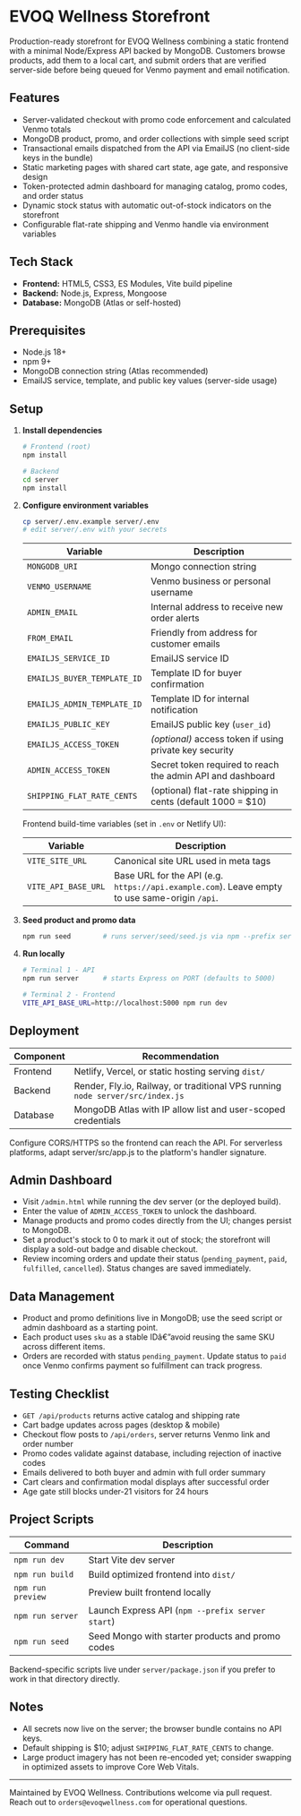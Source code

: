 ﻿# EVOQ Wellness Storefront

Production-ready storefront for EVOQ Wellness combining a static frontend with a minimal Node/Express API backed by MongoDB. Customers browse products, add them to a local cart, and submit orders that are verified server-side before being queued for Venmo payment and email notification.

## Features
- Server-validated checkout with promo code enforcement and calculated Venmo totals
- MongoDB product, promo, and order collections with simple seed script
- Transactional emails dispatched from the API via EmailJS (no client-side keys in the bundle)
- Static marketing pages with shared cart state, age gate, and responsive design
- Token-protected admin dashboard for managing catalog, promo codes, and order status
- Dynamic stock status with automatic out-of-stock indicators on the storefront
- Configurable flat-rate shipping and Venmo handle via environment variables

## Tech Stack
- **Frontend:** HTML5, CSS3, ES Modules, Vite build pipeline
- **Backend:** Node.js, Express, Mongoose
- **Database:** MongoDB (Atlas or self-hosted)

## Prerequisites
- Node.js 18+
- npm 9+
- MongoDB connection string (Atlas recommended)
- EmailJS service, template, and public key values (server-side usage)

## Setup

1. **Install dependencies**
   ```bash
   # Frontend (root)
   npm install

   # Backend
   cd server
   npm install
   ```

2. **Configure environment variables**
   ```bash
   cp server/.env.example server/.env
   # edit server/.env with your secrets
   ```

   | Variable | Description |
   |----------|-------------|
   | `MONGODB_URI` | Mongo connection string |
   | `VENMO_USERNAME` | Venmo business or personal username |
   | `ADMIN_EMAIL` | Internal address to receive new order alerts |
   | `FROM_EMAIL` | Friendly from address for customer emails |
   | `EMAILJS_SERVICE_ID` | EmailJS service ID |
   | `EMAILJS_BUYER_TEMPLATE_ID` | Template ID for buyer confirmation |
   | `EMAILJS_ADMIN_TEMPLATE_ID` | Template ID for internal notification |
   | `EMAILJS_PUBLIC_KEY` | EmailJS public key (`user_id`) |
   | `EMAILJS_ACCESS_TOKEN` | *(optional)* access token if using private key security |
   | `ADMIN_ACCESS_TOKEN` | Secret token required to reach the admin API and dashboard |
   | `SHIPPING_FLAT_RATE_CENTS` | (optional) flat-rate shipping in cents (default 1000 = $10) |

   Frontend build-time variables (set in `.env` or Netlify UI):

   | Variable | Description |
   |----------|-------------|
   | `VITE_SITE_URL` | Canonical site URL used in meta tags |
   | `VITE_API_BASE_URL` | Base URL for the API (e.g. `https://api.example.com`). Leave empty to use same-origin `/api`. |

3. **Seed product and promo data**
   ```bash
   npm run seed        # runs server/seed/seed.js via npm --prefix server
   ```

4. **Run locally**
   ```bash
   # Terminal 1 - API
   npm run server      # starts Express on PORT (defaults to 5000)

   # Terminal 2 - Frontend
   VITE_API_BASE_URL=http://localhost:5000 npm run dev
   ```

## Deployment

| Component | Recommendation |
|-----------|----------------|
| Frontend  | Netlify, Vercel, or static hosting serving `dist/` |
| Backend   | Render, Fly.io, Railway, or traditional VPS running `node server/src/index.js` |
| Database  | MongoDB Atlas with IP allow list and user-scoped credentials |

Configure CORS/HTTPS so the frontend can reach the API. For serverless platforms, adapt server/src/app.js to the platform's handler signature.

## Admin Dashboard
- Visit `/admin.html` while running the dev server (or the deployed build).
- Enter the value of `ADMIN_ACCESS_TOKEN` to unlock the dashboard.
- Manage products and promo codes directly from the UI; changes persist to MongoDB.
- Set a product's stock to 0 to mark it out of stock; the storefront will display a sold-out badge and disable checkout.
- Review incoming orders and update their status (`pending_payment`, `paid`, `fulfilled`, `cancelled`). Status changes are saved immediately.

## Data Management
- Product and promo definitions live in MongoDB; use the seed script or admin dashboard as a starting point.
- Each product uses `sku` as a stable IDâ€”avoid reusing the same SKU across different items.
- Orders are recorded with status `pending_payment`. Update status to `paid` once Venmo confirms payment so fulfillment can track progress.

## Testing Checklist
- `GET /api/products` returns active catalog and shipping rate
- Cart badge updates across pages (desktop & mobile)
- Checkout flow posts to `/api/orders`, server returns Venmo link and order number
- Promo codes validate against database, including rejection of inactive codes
- Emails delivered to both buyer and admin with full order summary
- Cart clears and confirmation modal displays after successful order
- Age gate still blocks under-21 visitors for 24 hours

## Project Scripts
| Command | Description |
|---------|-------------|
| `npm run dev` | Start Vite dev server |
| `npm run build` | Build optimized frontend into `dist/` |
| `npm run preview` | Preview built frontend locally |
| `npm run server` | Launch Express API (`npm --prefix server start`) |
| `npm run seed` | Seed Mongo with starter products and promo codes |

Backend-specific scripts live under `server/package.json` if you prefer to work in that directory directly.

## Notes
- All secrets now live on the server; the browser bundle contains no API keys.
- Default shipping is $10; adjust `SHIPPING_FLAT_RATE_CENTS` to change.
- Large product imagery has not been re-encoded yet; consider swapping in optimized assets to improve Core Web Vitals.

---
Maintained by EVOQ Wellness. Contributions welcome via pull request. Reach out to `orders@evoqwellness.com` for operational questions.




